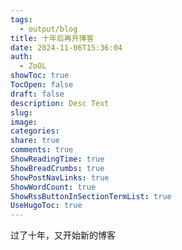 ```yaml
---
tags:
  - output/blog
title: 十年后再开博客
date: 2024-11-06T15:36:04
auth:
  - ZoOL
showToc: true
TocOpen: false
draft: false
description: Desc Text
slug: 
image: 
categories: 
share: true
comments: true
ShowReadingTime: true
ShowBreadCrumbs: true
ShowPostNavLinks: true
ShowWordCount: true
ShowRssButtonInSectionTermList: true
UseHugoToc: true
---
```


过了十年，又开始新的博客